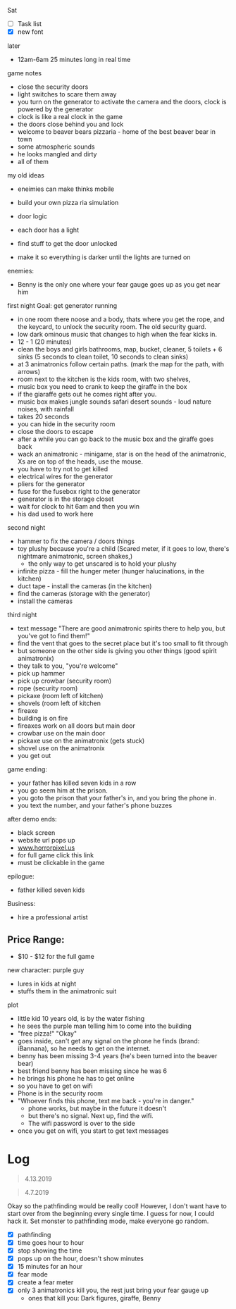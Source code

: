 Sat

- [ ] Task list
- [x] new font

later
 *  12am-6am 25 minutes long in real time

game notes 
 *  close the security doors
 *  light switches to scare them away
 *  you turn on the generator to activate the camera and the doors, clock is powered by the generator
 *  clock is like a real clock in the game
 *  the doors close behind you and lock 
 *  welcome to beaver bears pizzaria - home of the best beaver bear in town
 *  some atmospheric sounds
* he looks mangled and dirty
* all of them

my old ideas

 - eneimies can make thinks mobile
 - build your own pizza ria simulation

- door logic
- each door has a light
- find stuff to get the door unlocked

- make it so everything is darker until the lights are turned on

enemies:
- Benny is the only one where your fear gauge goes up as you get near him

first night
Goal: get generator running
- in one room there noose and a body, thats where you get the rope, and the keycard, to unlock the security room. The old security guard.
- low dark ominous music that changes to high when the fear kicks in.
- 12 - 1 (20 minutes)
- clean the boys and girls bathrooms, map, bucket, cleaner, 5 toilets + 6 sinks (5 seconds to clean toilet, 10 seconds to clean sinks)
- at 3 animatronics follow certain paths. (mark the map for the path, with arrows) 
- room next to the kitchen is the kids room, with two shelves, 
- music box you need to crank to keep the giraffe in the box
- if the giaraffe gets out he comes right after you. 
- music box makes jungle sounds safari desert sounds - loud nature noises, with rainfall
- takes 20 seconds
- you can hide in the security room
- close the doors to escape
- after a while you can go back to the music box and the giraffe goes back
- wack an animatronic - minigame, star is on the head of the animatronic, Xs are on top of the heads, use the mouse. 
- you have to try not to get killed
- electrical wires for the generator
- pliers for the generator
- fuse for the fusebox right to the generator
- generator is in the storage closet
- wait for clock to hit 6am and then you win
- his dad used to work here


second night
- hammer to fix the camera / doors things
- toy plushy because you're a child (Scared meter, if it goes to low, there's nightmare animatronic, screen shakes,)
	- the only way to get unscared is to hold your plushy
- infinite pizza - fill the hunger meter (hunger halucinations, in the kitchen)
- duct tape - install the cameras (in the kitchen)
- find the cameras (storage with the generator)
- install the cameras

third night
- text message "There are good animatronic spirits there to help you, but you've got to find them!"
- find the vent that goes to the secret place but it's too small to fit through
- but someone on the other side is giving you other things (good spirit animatronix)
- they talk to you, "you're welcome"
- pick up hammer
- pick up crowbar (security room)
- rope (security room)
- pickaxe (room left of kitchen)
- shovels (room left of kitchen
- fireaxe 
- building is on fire
- fireaxes work on all doors but main door
- crowbar use on the main door
- pickaxe use on the animatronix (gets stuck)
- shovel use on the animatronix 
- you get out

game ending:
- your father has killed seven kids in a row
- you go seem him at the prison.
- you goto the prison that your father's in, and you bring the phone in.
- you text the number, and your father's phone buzzes

after demo ends:
- black screen
- website url pops up
- www.horrorpixel.us
- for full game click this link
- must be clickable in the game

epilogue:
- father killed seven kids

Business:
- hire a professional artist

Price Range:
- 
- $10 - $12 for the full game

new character: purple guy
- lures in kids at night
- stuffs them in the animatronic suit

plot 
- little kid 10 years old, is by the water fishing
- he sees the purple man telling him to come into the building
- "free pizza!" "Okay"
- goes inside, can't get any signal on the phone he finds (brand: iBannana), so he needs to get on the internet. 
- benny has been missing 3-4 years (he's been turned into the beaver bear)
- best friend benny has been missing since he was 6
- he brings his phone he has to get online 
- so you have to get on wifi
- Phone is in the security room
- "Whoever finds this phone, text me back - you're in danger."
	- phone works, but maybe in the future it doesn't
	- but there's no signal. Next up, find the wifi.
	- The wifi password is over to the side 
- once you get on wifi, you start to get text messages



# Log

> 4.13.2019

> 4.7.2019

Okay so the pathfinding would be really cool!
However, I don't want have to start over from the beginning every single time.
I guess for now, I could hack it.
Set monster to pathfinding mode, make everyone go random.

- [x] pathfinding
- [x] time goes hour to hour
- [x] stop showing the time 
- [x] pops up on the hour, doesn't show minutes
- [x] 15 minutes for an hour
- [x] fear mode
- [x] create a fear meter
- [x] only 3 animatronics kill you, the rest just bring your fear gauge up
    - ones that kill you: Dark figures, giraffe, Benny 


